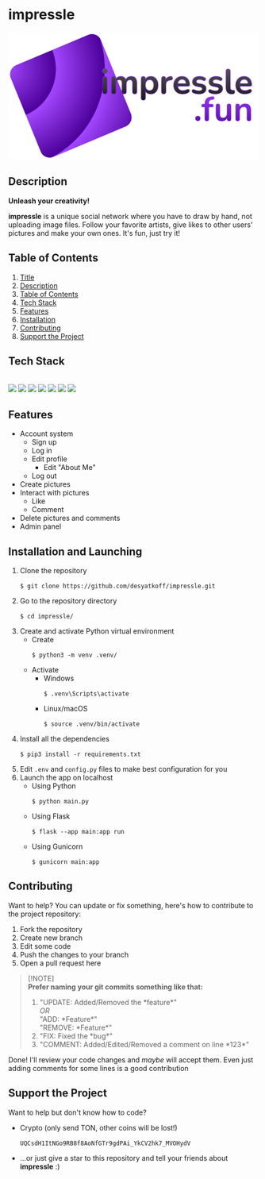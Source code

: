 # impressle

<p align="center">
    <img
        src = "/website/static/images/logo-full-dark.png"
        height = "256"
    />
</p>


## Description

**Unleash your creativity!**

**impressle** is a unique social network where you have to draw by hand, not uploading image files. Follow your favorite artists, give likes to other users' pictures and make your own ones. It's fun, just try it!


## Table of Contents

1. [Title](#impressle)
2. [Description](#description)
3. [Table of Contents](#table%20of%20contents)
4. [Tech Stack](#tech%20stack)
5. [Features](#features)
6. [Installation](#installation)
7. [Contributing](#contributing)
8. [Support the Project](#support%20the%20project)


## Tech Stack
\
<img
    src = "https://cdn.jsdelivr.net/gh/devicons/devicon@latest/icons/css3/css3-original.svg"
    height = "64"
/>
<img
    src = "https://cdn.jsdelivr.net/gh/devicons/devicon@latest/icons/flask/flask-original.svg"
    height = "64"
/>
<img
    src = "https://cdn.jsdelivr.net/gh/devicons/devicon@latest/icons/html5/html5-original.svg"
    height = "64"
/>
<img
    src = "https://cdn.jsdelivr.net/gh/devicons/devicon@latest/icons/javascript/javascript-original.svg"
    height = "64"
/>
<img
    src = "https://cdn.jsdelivr.net/gh/devicons/devicon@latest/icons/python/python-original.svg"
    height = "64"
/>
<img
    src = "https://cdn.jsdelivr.net/gh/devicons/devicon@latest/icons/sqlalchemy/sqlalchemy-original.svg"
    height = "64"
/>
<img
    src = "https://cdn.jsdelivr.net/gh/devicons/devicon@latest/icons/sqlite/sqlite-original.svg"
    height = "64"
/>


## Features

* Account system
    + Sign up
    + Log in
    + Edit profile
        - Edit "About Me"
    + Log out
* Create pictures
* Interact with pictures
    + Like
    + Comment
* Delete pictures and comments
* Admin panel


## Installation and Launching

1. Clone the repository
    ```Shell
    $ git clone https://github.com/desyatkoff/impressle.git
    ```
2. Go to the repository directory
    ```Shell
    $ cd impressle/
    ```
3. Create and activate Python virtual environment
    * Create
        ```Shell
        $ python3 -m venv .venv/
        ```
    * Activate
        + Windows
            ```Shell
            $ .venv\Scripts\activate
            ```
        + Linux/macOS
            ```Shell
            $ source .venv/bin/activate
            ```
4. Install all the dependencies
    ```Shell
    $ pip3 install -r requirements.txt
    ```
5. Edit `.env` and `config.py` files to make best configuration for you
6. Launch the app on localhost
    * Using Python
        ```Shell
        $ python main.py
        ```
    * Using Flask
        ```Shell
        $ flask --app main:app run
        ```
    * Using Gunicorn
        ```Shell
        $ gunicorn main:app
        ```


## Contributing

Want to help? You can update or fix something, here's how to contribute to the project repository:

1. Fork the repository
2. Create new branch
3. Edit some code
4. Push the changes to your branch
5. Open a pull request here

> [!NOTE]\
> **Prefer naming your git commits something like that:**
>
> 1. "UPDATE: Added/Removed the \*feature\*"\
> *OR*\
> "ADD: \*Feature\*"\
> "REMOVE: \*Feature\*"
> 2. "FIX: Fixed the \*bug\*"
> 3. "COMMENT: Added/Edited/Removed a comment on line \*123\*"

Done! I'll review your code changes and *maybe* will accept them. Even just adding comments for some lines is a good contribution


## Support the Project

Want to help but don't know how to code?

* Crypto (only send TON, other coins will be lost!)
    ```
    UQCsdH1ItNGo9RB8f8AoNfGTr9gdPAi_YkCV2hk7_MVOHydV
    ```
* ...or just give a star to this repository and tell your friends about **impressle** :)
